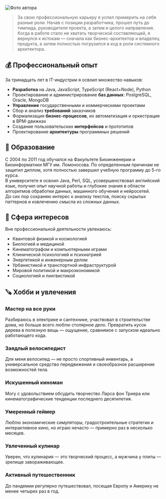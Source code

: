 ![Фото автора](/images/userpic.jpg)

> За свою профессиональную карьеру я успел примерить на себя разные роли. Начав с позиции разработчика, прошел путь до тимлида, руководителя проекта, а затем и целого направления. Когда в работе стало не хватать творческой составляющей, я вернулся к истокам — сначала как бизнес-архитектор и владелец продукта, а затем полностью погрузился в код в роли системного архитектора.

## 💰 Профессиональный опыт

За тринадцать лет в IT-индустрии я освоил множество навыков:

- **Разработка** на Java, JavaScript, TypeScript (React+Node), Python
- Проектирование и администрирование **баз данных**: PostgreSQL, Oracle, MongoDB
- **Управление** государственными и коммерческими проектами
- Сбор и анализ **требований** заказчиков
- Формализация **бизнес-процессов**, их автоматизация и оркестрация в BPM-движках
- Создание пользовательских **интерфейсов** и прототипов
- Проектирование **архитектуры** программных решений

## 🧬 Образование

С 2004 по 2011 год обучался на Факультете Биоинженерии и Биоинформатики МГУ им. Ломоносова. По определенным причинам не защитил диплом, хотя полностью завершил учебную программу до 5-го курса.  
В университете я освоил Java, Perl, SQL, усовершенствовал английский язык, получил опыт научной работы и глубокие знания в области алгоритмов обработки данных, машинного обучения и нейросетей.  
До сих пор сохраняю интерес к анализу текстов, поиску скрытых паттернов и извлечению смысла из сложных данных.

## 📖 Сфера интересов

Вне профессиональной деятельности увлекаюсь:

- Квантовой физикой и космологией
- Биологией и медициной
- Кинематографом и компьютерными играми
- Клинической психологией и психиатрией
- Энергетикой и инженерным делом
- Урбанистикой и транспортной инфраструктурой
- Мировой политикой и макроэкономикой
- Социологией и лингвистикой

## 🪚 Хобби и увлечения

### Мастер на все руки

Разбираюсь в электрике и сантехнике, участвовал в строительстве дома, но больше всего люблю столярное дело. Превратить кусок дерева в полезную вещь — ощущение, сравнимое с запуском идеально работающего кода.

### Заядлый велосипедист

Для меня велосипед — не просто спортивный инвентарь, а универсальное средство передвижения и своеобразное расширение возможностей тела.

### Искушенный киноман

Могу с удовольствием обсудить творчество Ларса фон Триера или кинематографические тенденции последнего десятилетия.

### Умеренный геймер

Люблю экономические симуляторы, градостроительные стратегии и интерактивное кино, но играю нечасто — примерно раз в несколько месяцев.

### Увлеченный кулинар

Уверен, что кулинария — это творческий процесс, а мужчина у плиты — зрелище завораживающее.

### Активный путешественник

До пандемии регулярно путешествовал, посещая Европу и Америку не менее четырех раз в год.